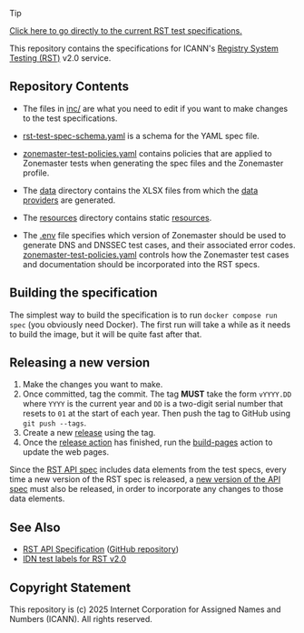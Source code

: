 > [!TIP]
> [Click here to go directly to the current RST test specifications.](https://icann.github.io/rst-test-specs/rst-test-specs.html)

This repository contains the specifications for ICANN's [Registry System Testing
(RST)](https://icann.org/resources/registry-system-testing-v2.0) v2.0 service.

## Repository Contents

* The files in [inc/](inc/) are what you need to edit if you want to make
  changes to the test specifications.

* [rst-test-spec-schema.yaml](rst-test-spec-schema.yaml) is a schema for the
  YAML spec file.

* [zonemaster-test-policies.yaml](zonemaster-test-policies.yaml) contains
  policies that are applied to Zonemaster tests when generating the spec files
  and the Zonemaster profile.

* The [data](data) directory contains the XLSX files from which the [data
  providers](https://icann.github.io/rst-test-specs/rst-test-specs.html#Preamble-2.3.2.-Data-providers)
  are generated.

* The [resources](resources) directory contains static
  [resources](https://icann.github.io/rst-test-specs/rst-test-specs.html#Preamble-2.3.3.-Resources).

* The [.env](.env) file specifies which version of Zonemaster should be used to
  generate DNS and DNSSEC test cases, and their associated error codes.
  [zonemaster-test-policies.yaml](zonemaster-test-policies.yaml) controls how
  the Zonemaster test cases and documentation should be incorporated into the
  RST specs.

## Building the specification

The simplest way to build the specification is to run `docker compose run spec`
(you obviously need Docker). The first run will take a while as it needs to
build the image, but it will be quite fast after that.

## Releasing a new version

1. Make the changes you want to make.
2. Once committed, tag the commit. The tag **MUST** take the form `vYYYY.DD`
   where `YYYY` is the current year and `DD` is a two-digit serial number that
   resets to `01` at the start of each year. Then push the tag to GitHub using
   `git push --tags`.
3. Create a new [release](https://github.com/icann/rst-test-specs/releases/new)
   using the tag.
4. Once the [release
   action](https://github.com/icann/rst-test-specs/actions/workflows/release.yaml)
   has finished, run the
   [build-pages](https://github.com/icann/rst-test-specs/actions/workflows/build-pages.yaml)
   action to update the web pages.

Since the [RST API spec](https://github.com/icann/rst-api-spec) includes data
elements from the test specs, every time a new version of the RST spec is
released, a [new version of the API
spec](https://github.com/icann/rst-api-spec?tab=readme-ov-file#releasing-a-new-version)
must also be released, in order to incorporate any changes to those data
elements.

## See Also

* [RST API Specification](https://icann.github.io/rst-api-spec) ([GitHub repository](https://github.com/icann/rst-api-spec))
* [IDN test labels for RST v2.0](https://github.com/icann/rst-idn-test-labels)

## Copyright Statement

This repository is (c) 2025 Internet Corporation for Assigned Names and Numbers
(ICANN). All rights reserved.
